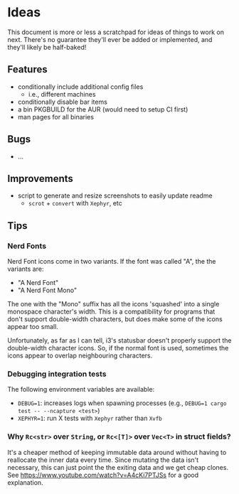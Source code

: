 # Ideas

This document is more or less a scratchpad for ideas of things to work on next.
There's no guarantee they'll ever be added or implemented, and they'll likely be half-baked!

## Features

* conditionally include additional config files
  * i.e., different machines
* conditionally disable bar items
* a bin PKGBUILD for the AUR (would need to setup CI first)
* man pages for all binaries

## Bugs

* ...

## Improvements

* script to generate and resize screenshots to easily update readme
  * `scrot` + `convert` with `Xephyr`, etc

## Tips

### Nerd Fonts

Nerd Font icons come in two variants. If the font was called "A", the the variants are:

* "A Nerd Font"
* "A Nerd Font Mono"

The one with the "Mono" suffix has all the icons 'squashed' into a single monospace character's width.
This is a compatibility for programs that don't support double-width characters, but does make some of the icons appear too small.

Unfortunately, as far as I can tell, i3's statusbar doesn't properly support the double-width character icons.
So, if the normal font is used, sometimes the icons appear to overlap neighbouring characters.

### Debugging integration tests

The following environment variables are available:

* `DEBUG=1`: increases logs when spawning processes (e.g., `DEBUG=1 cargo test -- --ncapture <test>`)
* `XEPHYR=1`: run X tests with `Xephyr` rather than `Xvfb`

### Why `Rc<str>` over `String`, or `Rc<[T]>` over `Vec<T>` in struct fields?

It's a cheaper method of keeping immutable data around without having to reallocate the inner data every time.
Since mutating the data isn't necessary, this can just point the the exiting data and we get cheap clones.
See https://www.youtube.com/watch?v=A4cKi7PTJSs for a good explanation.

